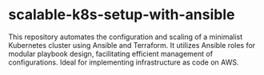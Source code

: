 # scalable-k8s-setup-with-ansible
This repository automates the configuration and scaling of a minimalist Kubernetes cluster using Ansible and Terraform. It utilizes Ansible roles for modular playbook design, facilitating efficient management of configurations. Ideal for implementing infrastructure as code on AWS.
